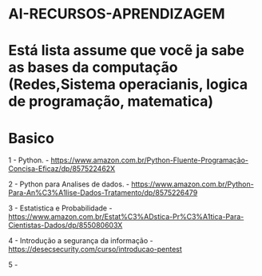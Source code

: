 # AI-RECURSOS-APRENDIZAGEM
# Está lista assume que vocẽ ja sabe as bases da computação (Redes,Sistema operacianis, logica de programação, matematica)


# Basico
  1 - Python. - https://www.amazon.com.br/Python-Fluente-Programação-Concisa-Eficaz/dp/857522462X
  
  2 - Python para Analises de dados. - https://www.amazon.com.br/Python-Para-An%C3%A1lise-Dados-Tratamento/dp/8575226479
  
  3 - Estatistica e Probabilidade - https://www.amazon.com.br/Estat%C3%ADstica-Pr%C3%A1tica-Para-Cientistas-Dados/dp/855080603X

  4 - Introdução a segurança da informação - https://desecsecurity.com/curso/introducao-pentest

  5 - 
